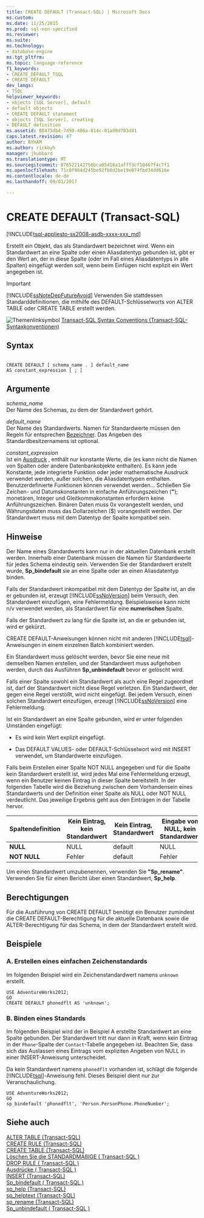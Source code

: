 ```yaml
---
title: CREATE DEFAULT (Transact-SQL) | Microsoft Docs
ms.custom: 
ms.date: 11/25/2015
ms.prod: sql-non-specified
ms.reviewer: 
ms.suite: 
ms.technology:
- database-engine
ms.tgt_pltfrm: 
ms.topic: language-reference
f1_keywords:
- CREATE_DEFAULT_TSQL
- CREATE DEFAULT
dev_langs:
- TSQL
helpviewer_keywords:
- objects [SQL Server], default
- default objects
- CREATE DEFAULT statement
- objects [SQL Server], creating
- DEFAULT definition
ms.assetid: 08475db4-7d90-486a-814c-01a99d783d41
caps.latest.revision: 47
author: BYHAM
ms.author: rickbyh
manager: jhubbard
ms.translationtype: MT
ms.sourcegitcommit: 876522142756bca05416a1afff3cf10467f4c7f1
ms.openlocfilehash: 71c0f964d245be92fb8d2be19e074fbd34dd616e
ms.contentlocale: de-de
ms.lasthandoff: 09/01/2017

---
```

# <a name="create-default-transact-sql"></a>CREATE DEFAULT (Transact-SQL)
[!INCLUDE[tsql-appliesto-ss2008-asdb-xxxx-xxx_md](../../includes/tsql-appliesto-ss2008-asdb-xxxx-xxx-md.md)]

  Erstellt ein Objekt, das als Standardwert bezeichnet wird. Wenn ein Standardwert an eine Spalte oder einen Aliasdatentyp gebunden ist, gibt er den Wert an, der in diese Spalte (oder im Fall eines Aliasdatentyps in alle Spalten) eingefügt werden soll, wenn beim Einfügen nicht explizit ein Wert angegeben ist.  
  
> [!IMPORTANT]  
>  [!INCLUDE[ssNoteDepFutureAvoid](../../includes/ssnotedepfutureavoid-md.md)] Verwenden Sie stattdessen Standarddefinitionen, die mithilfe des DEFAULT-Schlüsselworts von ALTER TABLE oder CREATE TABLE erstellt werden.  
  
 ![Themenlinksymbol](../../database-engine/configure-windows/media/topic-link.gif "Topic link icon") [Transact-SQL Syntax Conventions (Transact-SQL-Syntaxkonventionen)](../../t-sql/language-elements/transact-sql-syntax-conventions-transact-sql.md)  
  
## <a name="syntax"></a>Syntax  
  
```  
  
CREATE DEFAULT [ schema_name . ] default_name   
AS constant_expression [ ; ]  
```  
  
## <a name="arguments"></a>Argumente  
 *schema_name*  
 Der Name des Schemas, zu dem der Standardwert gehört.  
  
 *default_name*  
 Der Name des Standardwerts. Namen für Standardwerte müssen den Regeln für entsprechen [Bezeichner](../../relational-databases/databases/database-identifiers.md). Das Angeben des Standardbesitzernamens ist optional.  
  
 *constant_expression*  
 Ist ein [Ausdruck](../../t-sql/language-elements/expressions-transact-sql.md) , enthält nur konstante Werte, die (es kann nicht die Namen von Spalten oder andere Datenbankobjekte enthalten). Es kann jede Konstante, jede integrierte Funktion oder jeder mathematische Ausdruck verwendet werden, außer solchen, die Aliasdatentypen enthalten. Benutzerdefinierte Funktionen können verwendet werden... Schließen Sie Zeichen- und Datumskonstanten in einfache Anführungszeichen (**"**); monetären, Integer und Gleitkommakonstanten erfordern keine Anführungszeichen. Binären Daten muss 0x vorangestellt werden, und Währungsdaten muss das Dollarzeichen ($) vorangestellt werden. Der Standardwert muss mit dem Datentyp der Spalte kompatibel sein.  
  
## <a name="remarks"></a>Hinweise  
 Der Name eines Standardwerts kann nur in der aktuellen Datenbank erstellt werden. Innerhalb einer Datenbank müssen die Namen für Standardwerte für jedes Schema eindeutig sein. Verwenden Sie der Standardwert erstellt wurde, **Sp_bindefault** sie an eine Spalte oder an einen Aliasdatentyp binden.  
  
 Falls der Standardwert inkompatibel mit dem Datentyp der Spalte ist, an die er gebunden ist, erzeugt [!INCLUDE[ssNoVersion](../../includes/ssnoversion-md.md)] beim Versuch, den Standardwert einzufügen, eine Fehlermeldung. Beispielsweise kann nicht n/v verwendet werden, als Standardwert für eine **numerischen** Spalte.  
  
 Falls der Standardwert zu lang für die Spalte ist, an die er gebunden ist, wird er gekürzt.  
  
 CREATE DEFAULT-Anweisungen können nicht mit anderen [!INCLUDE[tsql](../../includes/tsql-md.md)]-Anweisungen in einem einzelnen Batch kombiniert werden.  
  
 Ein Standardwert muss gelöscht werden, bevor Sie eine neue mit demselben Namen erstellen, und der Standardwert muss aufgehoben werden, durch das Ausführen **Sp_unbindefault** bevor er gelöscht wird.  
  
 Falls einer Spalte sowohl ein Standardwert als auch eine Regel zugeordnet ist, darf der Standardwert nicht diese Regel verletzen. Ein Standardwert, der gegen eine Regel verstößt, wird nicht eingefügt. Bei jedem Versuch, einen solchen Standardwert einzufügen, erzeugt [!INCLUDE[ssNoVersion](../../includes/ssnoversion-md.md)] eine Fehlermeldung.  
  
 Ist ein Standardwert an eine Spalte gebunden, wird er unter folgenden Umständen eingefügt:  
  
-   Es wird kein Wert explizit eingefügt.  
  
-   Das DEFAULT VALUES- oder DEFAULT-Schlüsselwort wird mit INSERT verwendet, um Standardwerte einzufügen.  
  
 Falls beim Erstellen einer Spalte NOT NULL angegeben und für die Spalte kein Standardwert erstellt ist, wird jedes Mal eine Fehlermeldung erzeugt, wenn ein Benutzer keinen Eintrag in dieser Spalte bereitstellt. In der folgenden Tabelle wird die Beziehung zwischen dem Vorhandensein eines Standardwerts und der Definition einer Spalte als NULL oder NOT NULL verdeutlicht. Das jeweilige Ergebnis geht aus den Einträgen in der Tabelle hervor.  
  
|Spaltendefinition|Kein Eintrag, kein Standardwert|Kein Eintrag, Standardwert|Eingabe von NULL, kein Standardwert|Eingabe von NULL, Standardwert|  
|-----------------------|--------------------------|-----------------------|----------------------------|-------------------------|  
|**NULL**|NULL|default|NULL|NULL|  
|**NOT NULL**|Fehler|default|Fehler|Fehler|  
  
 Um einen Standardwert umzubenennen, verwenden Sie **"Sp_rename"**. Verwenden Sie für einen Bericht über einen Standardwert, **Sp_help**.  
  
## <a name="permissions"></a>Berechtigungen  
 Für die Ausführung von CREATE DEFAULT benötigt ein Benutzer zumindest die CREATE DEFAULT-Berechtigung für die aktuelle Datenbank sowie die ALTER-Berechtigung für das Schema, in dem der Standardwert erstellt wird.  
  
## <a name="examples"></a>Beispiele  
  
### <a name="a-creating-a-simple-character-default"></a>A. Erstellen eines einfachen Zeichenstandards  
 Im folgenden Beispiel wird ein Zeichenstandardwert namens `unknown` erstellt.  
  
```tsql  
USE AdventureWorks2012;  
GO  
CREATE DEFAULT phonedflt AS 'unknown';  
```  
  
### <a name="b-binding-a-default"></a>B. Binden eines Standards  
 Im folgenden Beispiel wird der in Beispiel A erstellte Standardwert an eine Spalte gebunden. Der Standardwert tritt nur dann in Kraft, wenn kein Eintrag in der `Phone`-Spalte der `Contact`-Tabelle angegeben ist. Beachten Sie, dass sich das Auslassen eines Eintrags vom expliziten Angeben von NULL in einer INSERT-Anweisung unterscheidet.  
  
 Da kein Standardwert namens `phonedflt` vorhanden ist, schlägt die folgende [!INCLUDE[tsql](../../includes/tsql-md.md)]-Anweisung fehl. Dieses Beispiel dient nur zur Veranschaulichung.  
  
```tsql  
USE AdventureWorks2012;  
GO  
sp_bindefault 'phonedflt', 'Person.PersonPhone.PhoneNumber';  
```  
  
## <a name="see-also"></a>Siehe auch  
 [ALTER TABLE &#40;Transact-SQL&#41;](../../t-sql/statements/alter-table-transact-sql.md)   
 [CREATE RULE &#40;Transact-SQL&#41;](../../t-sql/statements/create-rule-transact-sql.md)   
 [CREATE TABLE &#40;Transact-SQL&#41;](../../t-sql/statements/create-table-transact-sql.md)   
 [Löschen Sie die STANDARDMÄßIGE &#40; Transact-SQL &#41;](../../t-sql/statements/drop-default-transact-sql.md)   
 [DROP RULE &#40; Transact-SQL &#41;](../../t-sql/statements/drop-rule-transact-sql.md)   
 [Ausdrücke &#40; Transact-SQL &#41;](../../t-sql/language-elements/expressions-transact-sql.md)   
 [INSERT &#40;Transact-SQL&#41;](../../t-sql/statements/insert-transact-sql.md)   
 [Sp_bindefault &#40; Transact-SQL &#41;](../../relational-databases/system-stored-procedures/sp-bindefault-transact-sql.md)   
 [sp_help &#40;Transact-SQL&#41;](../../relational-databases/system-stored-procedures/sp-help-transact-sql.md)   
 [sp_helptext &#40;Transact-SQL&#41;](../../relational-databases/system-stored-procedures/sp-helptext-transact-sql.md)   
 [sp_rename &#40;Transact-SQL&#41;](../../relational-databases/system-stored-procedures/sp-rename-transact-sql.md)   
 [Sp_unbindefault &#40; Transact-SQL &#41;](../../relational-databases/system-stored-procedures/sp-unbindefault-transact-sql.md)  
  
  

